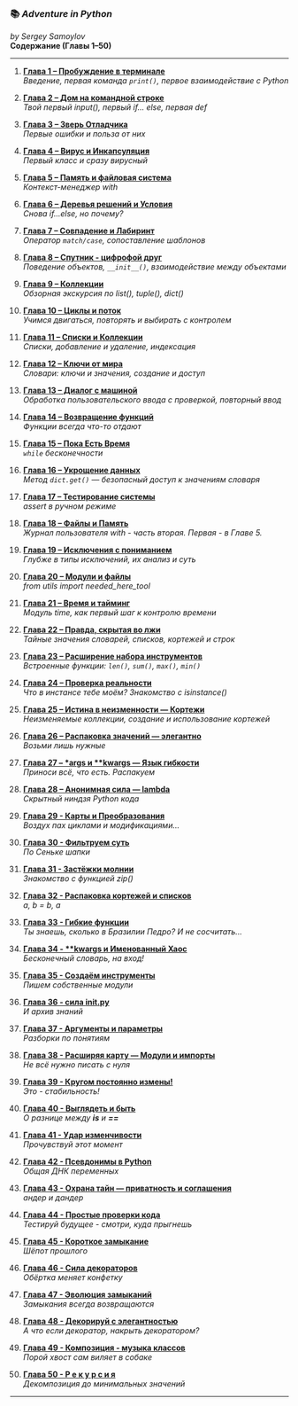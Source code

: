 ### 📚 *Adventure in Python*
*by Sergey Samoylov*  
**Содержание (Главы 1–50)**  

---

1. [**Глава 1 – Пробуждение в терминале**](Chapter_01.md)  
   *Введение, первая команда `print()`, первое взаимодействие с Python*

2. [**Глава 2 – Дом на командной строке**](Chapter_02.md)  
   *Твой первый input(), первый if... else, первая def*

3. [**Глава 3 – Зверь Отладчика**](Chapter_03.md)  
   *Первые ошибки и польза от них*

4. [**Глава 4 – Вирус и Инкапсуляция**](Chapter_04.md)  
   *Первый класс и сразу вирусный*

5. [**Глава 5 – Память и файловая система**](Chapter_05.md)  
   *Контекст-менеджер with*

6. [**Глава 6 – Деревья решений и Условия**](Chapter_06.md)  
   *Снова if...else, но почему?*

7. [**Глава 7 – Совпадение и Лабиринт**](Chapter_07.md)  
   *Оператор `match/case`, сопоставление шаблонов*

8. [**Глава 8 – Спутник - цифрофой друг**](Chapter_08.md)  
   *Поведение объектов, `__init__()`, взаимодействие между объектами*

9. [**Глава 9 – Коллекции**](Chapter_09.md)  
   *Обзорная экскурсия по list(), tuple(), dict()*

10. [**Глава 10 – Циклы и поток**](Chapter_10.md)  
    *Учимся двигаться, повторять и выбирать с контролем*

11. [**Глава 11 – Списки и Коллекции**](Chapter_11.md)  
    *Списки, добавление и удаление, индексация*

12. [**Глава 12 – Ключи от мира**](Chapter_12.md)  
    *Словари: ключи и значения, создание и доступ*

13. [**Глава 13 – Диалог с машиной**](Chapter_13.md)  
    *Обработка пользовательского ввода с проверкой, повторный ввод*

14. [**Глава 14 – Возвращение функций**](Chapter_14.md)  
    *Функции всегда что-то отдают*

15. [**Глава 15 – Пока Есть Время**](Chapter_15.md)  
    *`while` бесконечности*

16. [**Глава 16 – Укрощение данных**](Chapter_16.md)  
    *Метод `dict.get()` — безопасный доступ к значениям словаря*

17. [**Глава 17 – Тестирование системы**](Chapter_17.md)  
    *assert в ручном режиме*

18. [**Глава 18 – Файлы и Память**](Chapter_18.md)  
    *Журнал пользователя with - часть вторая. Первая - в Главе 5.*

19. [**Глава 19 – Исключения с пониманием**](Chapter_19.md)  
    *Глубже в типы исключений, их анализ и суть*

20. [**Глава 20 – Модули и файлы**](Chapter_20.md)  
    *from utils import needed_here_tool*

21. [**Глава 21 – Время и тайминг**](Chapter_21.md)  
    *Модуль time, как первый шаг к контролю времени*

22. [**Глава 22 – Правда, скрытая во лжи**](Chapter_22.md)  
    *Тайные значения словарей, списков, кортежей и строк*

23. [**Глава 23 – Расширение набора инструментов**](Chapter_23.md)  
    *Встроенные функции: `len()`, `sum()`, `max()`, `min()`*

24. [**Глава 24 – Проверка реальности**](Chapter_24.md)  
    *Что в инстансе тебе моём? Знакомство с isinstance()*

25. [**Глава 25 – Истина в неизменности — Кортежи**](Chapter_25.md)  
    *Неизменяемые коллекции, создание и использование кортежей*

26. [**Глава 26 – Распаковка значений — элегантно**](Chapter_26.md)  
    *Возьми лишь нужные*

27. [**Глава 27 – \*args и \*\*kwargs — Язык гибкости**](Chapter_27.md)  
    *Приноси всё, что есть. Распакуем*

28. [**Глава 28 – Анонимная сила — lambda**](Chapter_28.md)  
    *Скрытный ниндзя Python кода*

29. [**Глава 29 - Карты и Преобразования**](Chapter_29.md)  
    *Воздух пах циклами и модификациями...*

30. [**Глава 30 - Фильтруем суть**](Chapter_30.md)  
    *По Сеньке шапки*

31. [**Глава 31 - Застёжки молнии**](Chapter_31.md)  
    *Знакомство с функцией zip()*

32. [**Глава 32 - Распаковка кортежей и списков**](Chapter_32.md)    
    *a, b = b, a*

33. [**Глава 33 - Гибкие функции**](Chapter_33.md)  
    *Ты знаешь, сколько в Бразилии Педро? И не сосчитать...*

34. [**Глава 34 - \*\*kwargs и Именованный Хаос**](Chapter_34.md)  
    *Бесконечный словарь, на вход!*
    
35. [**Глава 35 - Создаём инструменты**](Chapter_35.md)  
    *Пишем собственные модули*
    
36. [**Глава 36 - сила __init__.py**](Chapter_36.md)  
    *И архив знаний*
    
37. [**Глава 37 - Аргументы и параметры**](Chapter_37.md)  
    *Разборки по понятиям*
    
38. [**Глава 38 - Расширяя карту — Модули и импорты**](Chapter_38.md)  
    *Не всё нужно писать с нуля*
    
39. [**Глава 39 - Кругом постоянно измены!**](Chapter_39.md)  
    *Это - стабильность!*
    
40. [**Глава 40 - Выглядеть и быть**](Chapter_40.md)  
    *О разнице между **is** и **==***
    
41. [**Глава 41 - Удар изменчивости**](Chapter_41.md)  
    *Прочувствуй этот момент*
    
42. [**Глава 42 - Псевдонимы в Python**](Chapter_42.md)  
    *Общая ДНК переменных*
    
43. [**Глава 43 - Охрана тайн — приватность и соглашения**](Chapter_43.md)  
    *андер и дандер*
    
44. [**Глава 44 - Простые проверки кода**](Chapter_44.md)  
    *Тестируй будущее - смотри, куда прыгнешь*
    
45. [**Глава 45 - Короткое замыкание**](Chapter_45.md)  
    *Шёпот прошлого*
    
46. [**Глава 46 - Сила декораторов**](Chapter_46.md)  
    *Обёртка меняет конфетку*
    
47. [**Глава 47 - Эволюция замыканий**](Chapter_47.md)  
    *Замыкания всегда возвращаются*
    
48. [**Глава 48 - Декорируй с элегантностью**](Chapter_48.md)  
    *А что если декоратор, накрыть декоратором?*
    
49. [**Глава 49 - Композиция - музыка классов**](Chapter_49.md)  
    *Порой хвост сам виляет в собаке*
    
50. [**Глава 50 - Р е к у р с и я**](Chapter_50.md)  
    *Декомпозиция до минимальных значений*

---
